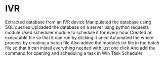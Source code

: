 # IVR


Extracted database from an IVR device 
Manipulated the database using SQL queries 
Uploaded the database on a server usng python requests module
Used scheduler module to schedule it for every hour
Created an executable file so that it can run by clicking it once
Automated the whole process by creating a batch file
Also added the modules.txt file in the batch file so that it can install everything needed with just one click
And add the command for opening and scheduling a task in Win Task Scheduler

